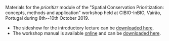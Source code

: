 Materials for the _prioritizr_ module of the "Spatial Conservation Prioritization: concepts, methods and application" workshop held at CIBIO-InBIO, Vairão, Portugal during 8th--10th October 2019.

* The sideshow for the introductory lecture can be [downloaded here]().
* The workshop manual is available [online]() and can be [downloaded here]().
